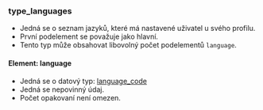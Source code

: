 ### type_languages
- Jedná se o seznam jazyků, které má nastavené uživatel u svého profilu.
- První podelement se považuje jako hlavní.
- Tento typ může obsahovat libovolný počet podelementů `language`.

#### Element: language
- Jedná se o datový typ: [language_code](language_code.md)
- Jedná se nepovinný údaj.
- Počet opakovaní není omezen. 